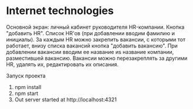 # Internet technologies

Основной экран: личный кабинет руководителя HR-компании. 
Кнопка "добавить HR". 
Список HR'ов (при добавлении вводим фамилию и инициалы). 
За каждым HR можно закрепить вакансии, с которыми тот работает, внизу списка вакансий кнопка "добавить вакансию". 
При добавлении вакансии вводим ее название иs название компании, разместившей вакансию. 
Вакансии можно перезакреплять за другими HR, удалять их, редактировать их описания.

Запуск проекта 
1. npm install
2. npm start
3. Out server started at http://localhost:4321
